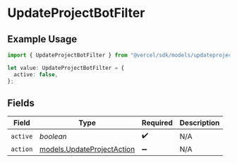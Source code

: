 # UpdateProjectBotFilter

## Example Usage

```typescript
import { UpdateProjectBotFilter } from "@vercel/sdk/models/updateprojectop.js";

let value: UpdateProjectBotFilter = {
  active: false,
};
```

## Fields

| Field                                                          | Type                                                           | Required                                                       | Description                                                    |
| -------------------------------------------------------------- | -------------------------------------------------------------- | -------------------------------------------------------------- | -------------------------------------------------------------- |
| `active`                                                       | *boolean*                                                      | :heavy_check_mark:                                             | N/A                                                            |
| `action`                                                       | [models.UpdateProjectAction](../models/updateprojectaction.md) | :heavy_minus_sign:                                             | N/A                                                            |